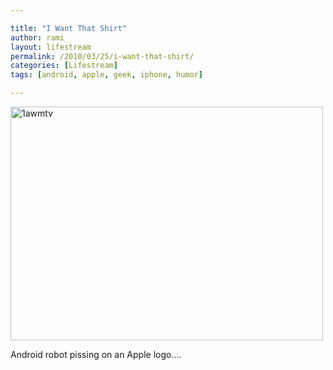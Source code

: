 ```yaml
---

title: "I Want That Shirt"
author: rami
layout: lifestream 
permalink: /2010/03/25/i-want-that-shirt/
categories: [Lifestream]
tags: [android, apple, geek, iphone, humor]

---
```


<div class='p_embed p_image_embed'>
  <a href="http://139.59.20.41/wp-content/uploads/2011/12/1awmtv-scaled1000.jpg"><img alt="1awmtv" height="374" src="http://139.59.20.41/wp-content/uploads/2011/12/1awmtv-scaled1000.jpg?w=300" width="500" /></a>
</div>

Android robot pissing on an Apple logo&#8230;.
